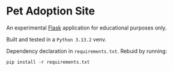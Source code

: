 # Pet Adoption Site

An experimental [Flask](https://flask.palletsprojects.com/en/stable/)
application for educational purposes only.

Built and tested in a `Python 3.13.2` venv.

Dependency declaration in `requirements.txt`. Rebuid by running:

```
pip install -r requirements.txt
```
